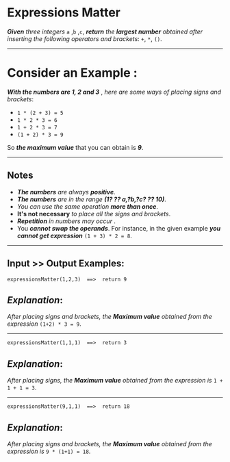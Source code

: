 # Expressions Matter

**_Given_** *three integers* `a` ,`b` ,`c`, **_return_** *the **_largest number_** obtained after inserting the following operators and brackets*: `+`, `*`, `()`. 
___
# Consider an Example :

**_With the numbers are 1, 2 and 3_** , *here are some ways of placing signs and brackets*:

* `1 * (2 + 3) = 5`
* `1 * 2 * 3 = 6`
* `1 + 2 * 3 = 7`
* `(1 + 2) * 3 = 9`

So **_the maximum value_** that you can obtain is  **_9_**.

___
## Notes 

* **_The numbers_** *are always* **_positive_**. 
* **_The numbers_** *are in the range* **_(1? ?? a,?b,?c? ?? 10)_**.
* *You can use the same operation* **_more than once_**.
* **It's not necessary** *to place all the signs and brackets*.
* **_Repetition_** *in numbers may occur* .
* You **_cannot swap the operands_**. For instance, in the given example **_you cannot get expression_** `(1 + 3) * 2 = 8`.

___
## Input >> Output Examples:

```
expressionsMatter(1,2,3)  ==>  return 9
```
## **_Explanation_**:
*After placing signs and brackets, the **_Maximum value_** obtained from the expression* `(1+2) * 3 = 9`.
___

```
expressionsMatter(1,1,1)  ==>  return 3
```
## **_Explanation_**:
*After placing signs, the **_Maximum value_** obtained from the expression is* `1 + 1 + 1 = 3`.
___

```
expressionsMatter(9,1,1)  ==>  return 18
```
## **_Explanation_**:
*After placing signs and brackets, the **_Maximum value_** obtained from the expression is* `9 * (1+1) = 18`.
